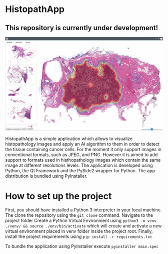 # HistopathApp
## This repository is currently under development!

![Screenshot](resources/histopathapp.png)

HistopathApp is a simple application which allows to visualize histopathology images and apply an AI algorithm to them in order to detect the tissue containing cancer cells. 
For the moment it only support images in conventional formats, such as JPEG, and PNG. However it is aimed to add support to formats used in histhopathology images which contain the same image at different resolutions levels.
The application is developed using Python, the Qt Framework and the PySide2 wrapper for Python. The app distribution is bundled using PyInstaller.

# How to set up the project
First, you should have installed a Python 3 interpreter in your local machine.
The clone the repository using the `git clone` command.
Navigate to the project folder
Create a Python Virtual Environment using `python3 -m venv ./venv/ && source ./env/bin/activate` which will create and activate a new virtual environment placed in venv folder inside the project root.
Finally, install the project requirements using `pip install -r requirements.txt`

To bundle the application using PyInstaller execute `pyinstaller main.spec`
